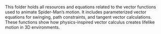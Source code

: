 This folder holds all resources and equations related to the vector functions used to animate Spider-Man’s motion. It includes parameterized vector equations for swinging, path constraints, and tangent vector calculations. These functions show how physics-inspired vector calculus creates lifelike motion in 3D environments.

